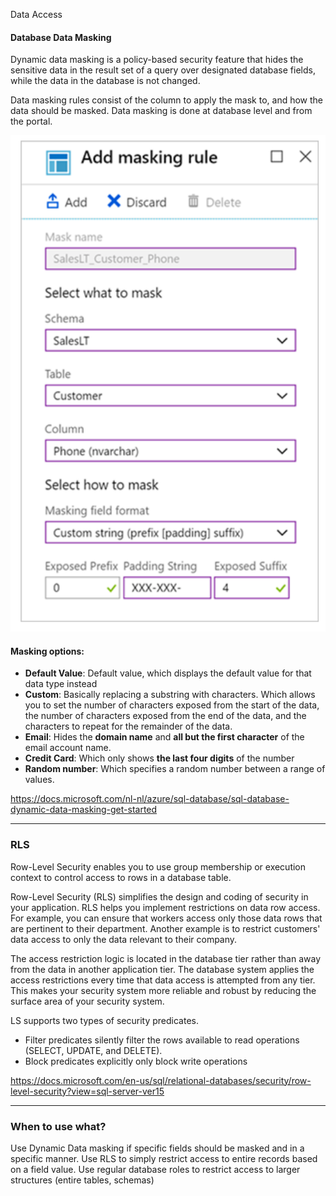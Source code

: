 Data Access

#### Database Data Masking
Dynamic data masking is a policy-based security feature that hides the sensitive data in the result set of a query over designated database fields, while the data in the database is not changed.

Data masking rules consist of the column to apply the mask to, and how the data should be masked. Data masking is done at database level and from the portal. 

![60fecd77a62572ba586d908028e65451.png](../_resources/baeb317e2fbb479fa5ff47e00187b53b.png)

#### Masking options:

- **Default Value**: Default value, which displays the default value for that data type instead
- **Custom**: Basically replacing a substring with characters. Which allows you to set the number of characters exposed from the start of the data, the number of characters exposed from the end of the data, and the characters to repeat for the remainder of the data.
- **Email**: Hides the **domain name** and **all but the first character** of the email account name.
- **Credit Card**: Which only shows **the last four digits** of the number
- **Random number**: Which specifies a random number between a range of values. 

https://docs.microsoft.com/nl-nl/azure/sql-database/sql-database-dynamic-data-masking-get-started
***
### RLS
Row-Level Security enables you to use group membership or execution context to control access to rows in a database table.

Row-Level Security (RLS) simplifies the design and coding of security in your application. RLS helps you implement restrictions on data row access. For example, you can ensure that workers access only those data rows that are pertinent to their department. Another example is to restrict customers' data access to only the data relevant to their company.

The access restriction logic is located in the database tier rather than away from the data in another application tier. The database system applies the access restrictions every time that data access is attempted from any tier. This makes your security system more reliable and robust by reducing the surface area of your security system.

LS supports two types of security predicates.

- Filter predicates silently filter the rows available to read operations (SELECT, UPDATE, and DELETE).
- Block predicates explicitly only block write operations

https://docs.microsoft.com/en-us/sql/relational-databases/security/row-level-security?view=sql-server-ver15
***
### When to use what?
Use Dynamic Data masking if specific fields should be masked and in a specific manner. Use RLS to simply restrict access to entire records based on a field value. Use regular database roles to restrict access to larger structures (entire tables, schemas)